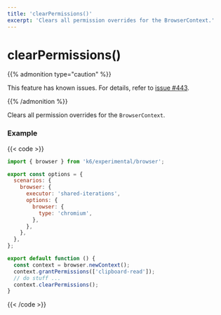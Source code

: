 ```yaml
---
title: 'clearPermissions()'
excerpt: 'Clears all permission overrides for the BrowserContext.'
---
```


# clearPermissions()

{{% admonition type="caution" %}}

This feature has known issues.
For details, refer to [issue #443](https://github.com/grafana/xk6-browser/issues/443).

 {{% /admonition %}}

Clears all permission overrides for the `BrowserContext`.

### Example

{{< code >}}

```javascript
import { browser } from 'k6/experimental/browser';

export const options = {
  scenarios: {
    browser: {
      executor: 'shared-iterations',
      options: {
        browser: {
          type: 'chromium',
        },
      },
    },
  },
};

export default function () {
  const context = browser.newContext();
  context.grantPermissions(['clipboard-read']);
  // do stuff ...
  context.clearPermissions();
}
```

{{< /code >}}
